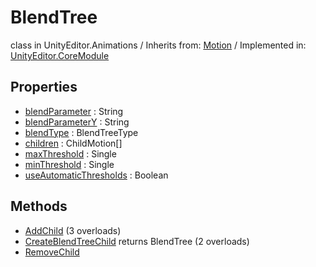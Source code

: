 # BlendTree
class in UnityEditor.Animations
 / Inherits from: <a href="https://docs.unity3d.com/6000.2/Documentation/ScriptReference/Motion.html">Motion</a> / Implemented in: <a href="https://docs.unity3d.com/6000.2/Documentation/ScriptReference/UnityEditor.CoreModule.html">UnityEditor.CoreModule</a>

## Properties
- <a href="https://docs.unity3d.com/6000.2/Documentation/ScriptReference/BlendTree-blendParameter.html">blendParameter</a> : String
- <a href="https://docs.unity3d.com/6000.2/Documentation/ScriptReference/BlendTree-blendParameterY.html">blendParameterY</a> : String
- <a href="https://docs.unity3d.com/6000.2/Documentation/ScriptReference/BlendTree-blendType.html">blendType</a> : BlendTreeType
- <a href="https://docs.unity3d.com/6000.2/Documentation/ScriptReference/BlendTree-children.html">children</a> : ChildMotion[]
- <a href="https://docs.unity3d.com/6000.2/Documentation/ScriptReference/BlendTree-maxThreshold.html">maxThreshold</a> : Single
- <a href="https://docs.unity3d.com/6000.2/Documentation/ScriptReference/BlendTree-minThreshold.html">minThreshold</a> : Single
- <a href="https://docs.unity3d.com/6000.2/Documentation/ScriptReference/BlendTree-useAutomaticThresholds.html">useAutomaticThresholds</a> : Boolean

## Methods
- <a href="https://docs.unity3d.com/6000.2/Documentation/ScriptReference/BlendTree.AddChild.html">AddChild</a> (3 overloads)
- <a href="https://docs.unity3d.com/6000.2/Documentation/ScriptReference/BlendTree.CreateBlendTreeChild.html">CreateBlendTreeChild</a> returns BlendTree (2 overloads)
- <a href="https://docs.unity3d.com/6000.2/Documentation/ScriptReference/BlendTree.RemoveChild.html">RemoveChild</a>
